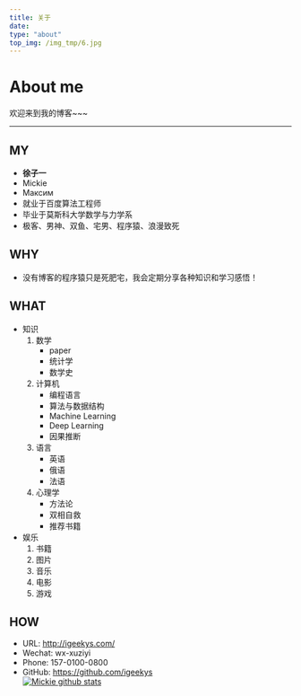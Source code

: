 ```yaml
---
title: 关于
date: 
type: "about"
top_img: /img_tmp/6.jpg
---
```


# About me
欢迎来到我的博客~~~
***

## MY
- __徐子一__
- Mickie
- Максим
- 就业于百度算法工程师
- 毕业于莫斯科大学数学与力学系
- 极客、男神、双鱼、宅男、程序猿、浪漫致死

## WHY
- 没有博客的程序猿只是死肥宅，我会定期分享各种知识和学习感悟！

## WHAT
- 知识
    1. 数学
        - paper
        - 统计学
        - 数学史
    2. 计算机
        - 编程语言
        - 算法与数据结构
        - Machine Learning
        - Deep Learning
        - 因果推断
    3. 语言
        - 英语
        - 俄语
        - 法语
    4. 心理学
        - 方法论
        - 双相自救
        - 推荐书籍
- 娱乐
    1. 书籍
    2. 图片
    3. 音乐
    4. 电影
    5. 游戏

## HOW
- URL: http://igeekys.com/
- Wechat: wx-xuziyi
- Phone: 157-0100-0800
- GitHub: https://github.com/igeekys  
[![Mickie github stats](https://github-readme-stats.vercel.app/api?username=igeekys)](//www.igeekys.com)
